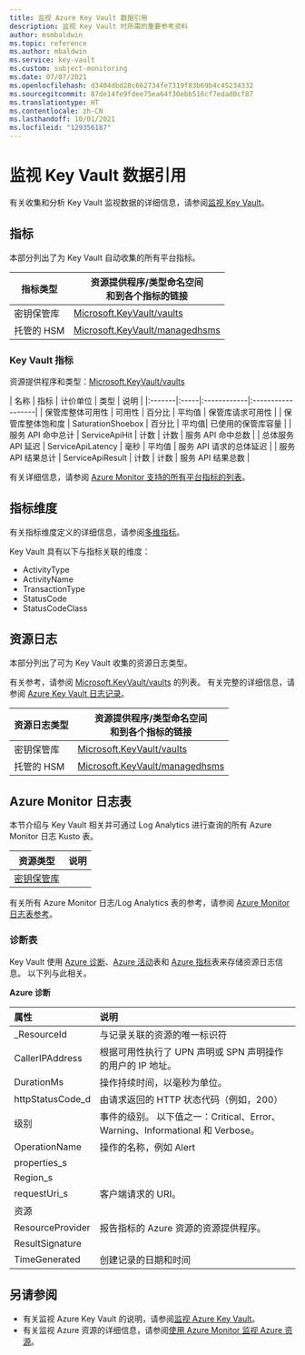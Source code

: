 ```yaml
---
title: 监视 Azure Key Vault 数据引用
description: 监视 Key Vault 时所需的重要参考资料
author: msmbaldwin
ms.topic: reference
ms.author: mbaldwin
ms.service: key-vault
ms.custom: subject-monitoring
ms.date: 07/07/2021
ms.openlocfilehash: d3404dbd28c662734fe7319f83b69b4c45234332
ms.sourcegitcommit: 87de14fe9fdee75ea64f30ebb516cf7edad0cf87
ms.translationtype: HT
ms.contentlocale: zh-CN
ms.lasthandoff: 10/01/2021
ms.locfileid: "129356187"
---
```

# <a name="monitoring-key-vault-data-reference"></a>监视 Key Vault 数据引用

有关收集和分析 Key Vault 监视数据的详细信息，请参阅[监视 Key Vault](monitor-key-vault.md)。

## <a name="metrics"></a>指标


本部分列出了为 Key Vault 自动收集的所有平台指标。  

|指标类型 | 资源提供程序/类型命名空间<br/> 和到各个指标的链接 |
|-------|-----|
| 密钥保管库 | [Microsoft.KeyVault/vaults](/azure/azure-monitor/essentials/metrics-supported#microsoftkeyvaultvaults) |
| 托管的 HSM | [Microsoft.KeyVault/managedhsms](/azure/azure-monitor/essentials/resource-logs-categories#microsoftkeyvaultmanagedhsms) 

### <a name="key-vault-metrics"></a>Key Vault 指标

资源提供程序和类型：[Microsoft.KeyVault/vaults](/azure/azure-monitor/essentials/metrics-supported#microsoftkeyvaultvaults)

| 名称 | 指标 | 计价单位 | 类型 | 说明 |
|:-------|:-----|:------------|:------------------|
| 保管库整体可用性 | 可用性      | 百分比    | 平均值 | 保管库请求可用性            | 
| 保管库整体饱和度 | SaturationShoebox | 百分比 | 平均值| 已使用的保管库容量 | 
| 服务 API 命中总计 | ServiceApiHit | 计数 | 计数 | 服务 API 命中总数 |
| 总体服务 API 延迟 | ServiceApiLatency | 毫秒 | 平均值 | 服务 API 请求的总体延迟 |
| 服务 API 结果总计 | ServiceApiResult | 计数 | 计数 | 服务 API 结果总数 |

有关详细信息，请参阅 [Azure Monitor 支持的所有平台指标的列表](/azure/azure-monitor/essentials/metrics-supported)。

## <a name="metric-dimensions"></a>指标维度

有关指标维度定义的详细信息，请参阅[多维指标](/azure/azure-monitor/essentials/data-platform-metrics#multi-dimensional-metrics)。

Key Vault 具有以下与指标关联的维度：

- ActivityType
- ActivityName
- TransactionType
- StatusCode
- StatusCodeClass

## <a name="resource-logs"></a>资源日志

本部分列出了可为 Key Vault 收集的资源日志类型。

有关参考，请参阅 [Microsoft.KeyVault/vaults](/azure/azure-monitor/essentials/resource-logs-categories#microsoftkeyvaultvaults) 的列表。  有关完整的详细信息，请参阅 [Azure Key Vault 日志记录](logging.md)。

|资源日志类型 | 资源提供程序/类型命名空间<br/> 和到各个指标的链接 |
|-------|-----|
| 密钥保管库 | [Microsoft.KeyVault/vaults](/azure/azure-monitor/essentials/resource-logs-categories#microsoftkeyvaultmanagedhsms) |
| 托管的 HSM | [Microsoft.KeyVault/managedhsms](/azure/azure-monitor/essentials/resource-logs-categories#microsoftkeyvaultvaults) 

## <a name="azure-monitor-logs-tables"></a>Azure Monitor 日志表

本节介绍与 Key Vault 相关并可通过 Log Analytics 进行查询的所有 Azure Monitor 日志 Kusto 表。 

|资源类型 | 说明 |
|-------|-----|
| [密钥保管库](/azure/azure-monitor/reference/tables/tables-resourcetype#key-vaults) | |

有关所有 Azure Monitor 日志/Log Analytics 表的参考，请参阅 [Azure Monitor 日志表参考](/azure/azure-monitor/reference/tables/tables-resourcetype)。

### <a name="diagnostics-tables"></a>诊断表

Key Vault 使用 [Azure 诊断](/azure/azure-monitor/reference/tables/azurediagnostics)、[Azure 活动](/azure/azure-monitor/reference/tables/azureactivity)表和 [Azure 指标](/azure/azure-monitor/reference/tables/azuremetrics)表来存储资源日志信息。 以下列与此相关。

**Azure 诊断**

| 属性 | 说明 |
|:--- |:---|
| _ResourceId | 与记录关联的资源的唯一标识符 |
| CallerIPAddress | 根据可用性执行了 UPN 声明或 SPN 声明操作的用户的 IP 地址。 |
| DurationMs | 操作持续时间，以毫秒为单位。 |
| httpStatusCode_d | 由请求返回的 HTTP 状态代码（例如，200） |
| 级别 | 事件的级别。 以下值之一：Critical、Error、Warning、Informational 和 Verbose。 |
| OperationName | 操作的名称，例如 Alert |
| properties_s |  |
| Region_s | |
| requestUri_s | 客户端请求的 URI。 |
| 资源 | |
| ResourceProvider | 报告指标的 Azure 资源的资源提供程序。 |
| ResultSignature | |
| TimeGenerated | 创建记录的日期和时间 |

## <a name="see-also"></a>另请参阅

- 有关监视 Azure Key Vault 的说明，请参阅[监视 Azure Key Vault](monitor-key-vault.md)。
- 有关监视 Azure 资源的详细信息，请参阅[使用 Azure Monitor 监视 Azure 资源](/azure/azure-monitor/essentials/monitor-azure-resource)。
